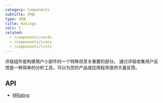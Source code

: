 ```yaml
---
category: Components
subtitle: 评级
type: 评级
title: Ratings
cols: 1
related:
  - /components/cards
  - /components/icons
  - /components/lists
---
```


评级组件是构建用户小部件的一个特殊但至关重要的部分。 通过评级收集用户反馈是一种简单的分析工具，可以为您的产品或应用程序提供大量反馈。

## API

- [MRating](/api/MRating)
